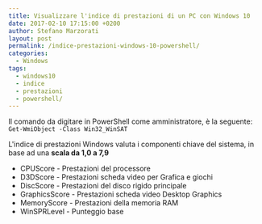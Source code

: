 ```yaml
---
title: Visualizzare l'indice di prestazioni di un PC con Windows 10
date: 2017-02-10 17:15:00 +0200
author: Stefano Marzorati
layout: post
permalink: /indice-prestazioni-windows-10-powershell/
categories:
  - Windows
tags:
  - windows10
  - indice
  - prestazioni
  - powershell/
---
```

Il comando da digitare in PowerShell come amministratore, è la seguente:   
<code>Get-WmiObject -Class Win32_WinSAT</code>   

L'indice di prestazioni Windows valuta i componenti chiave del sistema, in base ad una **scala da 1,0 a 7,9**   

* CPUScore - Prestazioni del processore
* D3DScore - Prestazioni scheda video per Grafica e giochi
* DiscScore - Prestazioni del disco rigido principale
* GraphicsScore - Prestazioni scheda video Desktop Graphics
* MemoryScore - Prestazioni della memoria RAM
* WinSPRLevel - Punteggio base
